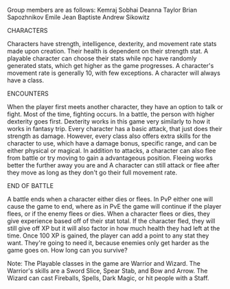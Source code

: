 Group members are as follows:
Kemraj Sobhai
Deanna Taylor
Brian Sapozhnikov
Emile Jean Baptiste
Andrew Sikowitz

CHARACTERS

Characters have strength, intelligence, dexterity, and movement rate stats made upon creation. Their health is dependent on their strength stat. A playable character can choose their stats while npc have randomly generated stats, which get higher as the game progresses. A character's movement rate is generally 10, with few exceptions. A character will always have a class.

ENCOUNTERS

When the player first meets another character, they have an option to talk or fight. Most of the time, fighting occurs. In a battle, the person with higher dexterity goes first. Dexterity works in this game very similarly to how it works in fantasy trip. Every character has a basic attack, that just does their strength as damage. However, every class also offers extra skills for the character to use, which have a damage bonus, specific range, and can be either physical or magical. In addition to attacks, a character can also flee from battle or try moving to gain a advantageous position. Fleeing works better the further away you are and A character can still attack or flee after they move as long as they don't go their full movement rate.

END OF BATTLE

A battle ends when a character either dies or flees. In PvP either one will cause the game to end, where as in PvE the game will continue if the player flees, or if the enemy flees or dies. When a character flees or dies, they give experience based off of their stat total. If the character fled, they will still give off XP but it will also factor in how much health they had left at the time. Once 100 XP is gained, the player can add a point to any stat they want. They're going to need it, because enemies only get harder as the game goes on. How long can you survive?

Note: The Playable classes in the game are Warrior and Wizard. The Warrior's skills are a Sword Slice, Spear Stab, and Bow and Arrow. The Wizard can cast Fireballs, Spells, Dark Magic, or hit people with a Staff.
